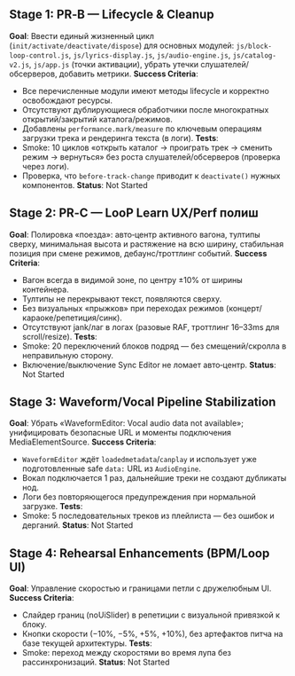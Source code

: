 ## Stage 1: PR‑B — Lifecycle & Cleanup
**Goal**: Ввести единый жизненный цикл (`init/activate/deactivate/dispose`) для основных модулей: `js/block-loop-control.js`, `js/lyrics-display.js`, `js/audio-engine.js`, `js/catalog-v2.js`, `js/app.js` (точки активации), убрать утечки слушателей/обсерверов, добавить метрики.
**Success Criteria**:
- Все перечисленные модули имеют методы lifecycle и корректно освобождают ресурсы.
- Отсутствуют дублирующиеся обработчики после многократных открытий/закрытий каталога/режимов.
- Добавлены `performance.mark/measure` по ключевым операциям загрузки трека и рендеринга текста (в логи).
**Tests**:
- Smoke: 10 циклов «открыть каталог → проиграть трек → сменить режим → вернуться» без роста слушателей/обсерверов (проверка через логи).
- Проверка, что `before-track-change` приводит к `deactivate()` нужных компонентов.
**Status**: Not Started

## Stage 2: PR‑C — LooP Learn UX/Perf полиш
**Goal**: Полировка «поезда»: авто‑центр активного вагона, тултипы сверху, минимальная высота и растяжение на всю ширину, стабильная позиция при смене режимов, дебаунс/троттлинг событий.
**Success Criteria**:
- Вагон всегда в видимой зоне, по центру ±10% от ширины контейнера.
- Тултипы не перекрывают текст, появляются сверху.
- Без визуальных «прыжков» при переходах режимов (концерт/караоке/репетиция/синк).
- Отсутствуют jank/лаг в логах (разовые RAF, троттлинг 16–33ms для scroll/resize).
**Tests**:
- Smoke: 20 переключений блоков подряд — без смещений/скролла в неправильную сторону.
- Включение/выключение Sync Editor не ломает авто‑центр.
**Status**: Not Started

## Stage 3: Waveform/Vocal Pipeline Stabilization
**Goal**: Убрать «WaveformEditor: Vocal audio data not available»; унифицировать безопасные URL и моменты подключения MediaElementSource.
**Success Criteria**:
- `WaveformEditor` ждёт `loadedmetadata`/`canplay` и использует уже подготовленные safe `data:` URL из `AudioEngine`.
- Вокал подключается 1 раз, дальнейшие треки не создают дубликаты нод.
- Логи без повторяющегося предупреждения при нормальной загрузке.
**Tests**:
- Smoke: 5 последовательных треков из плейлиста — без ошибок и дерганий.
**Status**: Not Started

## Stage 4: Rehearsal Enhancements (BPM/Loop UI)
**Goal**: Управление скоростью и границами петли с дружелюбным UI.
**Success Criteria**:
- Слайдер границ (noUiSlider) в репетиции с визуальной привязкой к блоку.
- Кнопки скорости (−10%, −5%, +5%, +10%), без артефактов питча на базе текущей архитектуры.
**Tests**:
- Smoke: переход между скоростями во время лупа без рассинхронизаций.
**Status**: Not Started
